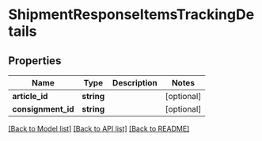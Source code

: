 # ShipmentResponseItemsTrackingDetails

## Properties
Name | Type | Description | Notes
------------ | ------------- | ------------- | -------------
**article_id** | **string** |  | [optional] 
**consignment_id** | **string** |  | [optional] 

[[Back to Model list]](../../README.md#documentation-for-models) [[Back to API list]](../../README.md#documentation-for-api-endpoints) [[Back to README]](../../README.md)

